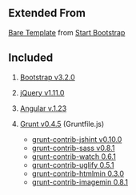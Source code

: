 ## Extended From

[Bare Template](//github.com/IronSummitMedia/startbootstrap/tree/gh-pages/templates/bare) from [Start Bootstrap](//startbootstrap.com)

## Included

1.  [Bootstrap v3.2.0](//getbootstrap.com)
2.  [jQuery v1.11.0](//jquery.com)
3.  [Angular v.1.23](//angularjs.org)
4.  [Grunt v0.4.5](//gruntjs.com) (Gruntfile.js)

    *   [grunt-contrib-jshint v0.10.0](//github.com/gruntjs/grunt-contrib-jshint)
    *   [grunt-contrib-sass v0.8.1](//github.com/gruntjs/grunt-contrib-sass)
    *   [grunt-contrib-watch 0.6.1](//github.com/gruntjs/grunt-contrib-watch)
    *   [grunt-contrib-uglify 0.5.1](//github.com/gruntjs/grunt-contrib-uglify)
    *   [grunt-contrib-htmlmin 0.3.0](//github.com/gruntjs/grunt-contrib-htmlmin)
    *   [grunt-contrib-imagemin 0.8.1](//github.com/gruntjs/grunt-contrib-imagemin)